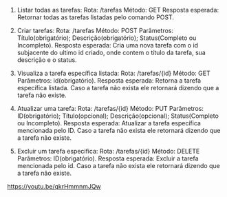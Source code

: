 1. Listar todas as tarefas:
Rota: /tarefas
Método: GET
Resposta esperada: Retornar todas as tarefas listadas pelo comando POST.

2. Criar tarefas:
Rota: /tarefas
Método: POST
Parâmetros: Título(obrigatório); Descrição(obrigatório); Status(Completo ou Incompleto).
Resposta esperada: Cria uma nova tarefa com o id subjacente do ultimo id criado, onde contem o título da tarefa, sua descrição e o status.

3. Visualiza a tarefa específica listada:
Rota: /tarefas/{id}
Método: GET
Parâmetros: id(obrigatório).
Resposta esperada: Retorna a tarefa específica listada. Caso a tarefa não exista ele retornará dizendo que a tarefa não existe.

4. Atualizar uma tarefa:
Rota: /tarefas/{id}
Método: PUT
Parâmetros: ID(obrigatório); Título(opcional); Descrição(opcional); Status(Completo ou Incompleto).
Resposta esperada: Atualizar a tarefa específica mencionada pelo ID. Caso a tarefa não exista ele retornará dizendo que a tarefa não existe.

5. Excluir um tarefa especifica:
Rota: /tarefas/{id}
Método: DELETE
Parâmetros: ID(obrigatório).
Resposta esperada: Excluir a tarefa mencionada pelo id. Caso a tarefa não exista ele retornará dizendo que a tarefa não existe.

https://youtu.be/qkrHmmnmJQw
